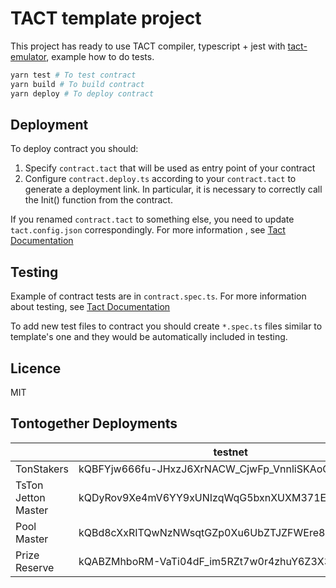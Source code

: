 # TACT template project

This project has ready to use TACT compiler, typescript + jest with [tact-emulator](https://github.com/tact-lang/tact-emulator), example how to do tests.

```bash
yarn test # To test contract
yarn build # To build contract
yarn deploy # To deploy contract
```
## Deployment

To deploy contract you should:

1) Specify `contract.tact` that will be used as entry point of your contract
2) Configure `contract.deploy.ts` according to your `contract.tact` to generate a deployment link. In particular, it is necessary to correctly call the Init() function from the contract.

If you renamed `contract.tact` to something else, you need to update `tact.config.json` correspondingly. For more information , see [Tact Documentation](https://docs.tact-lang.org/language/guides/config)
## Testing

Example of contract tests are in `contract.spec.ts`. For more information about testing, see [Tact Documentation](https://docs.tact-lang.org/language/guides/debug)

To add new test files to contract you should create `*.spec.ts` files similar to template's one and they would be automatically included in testing.

## Licence

MIT

## Tontogether Deployments

||testnet|mainnet|
|-|-|-|
|TonStakers|kQBFYjw666fu-JHxzJ6XrNACW_CjwFp_VnnliSKAoOeoQ3pj|-|
|TsTon Jetton Master|kQDyRov9Xe4mV6YY9xUNIzqWqG5bxnXUXM371EN1GlfH7iY-|-|
|Pool Master|kQBd8cXxRITQwNzNWsqtGZp0Xu6UbZTJZFWEre8w_8V4oein|-|
|Prize Reserve|kQABZMhboRM-VaTi04dF_im5RZt7w0r4zhuY6Z3X3MJ5epb2|-|
